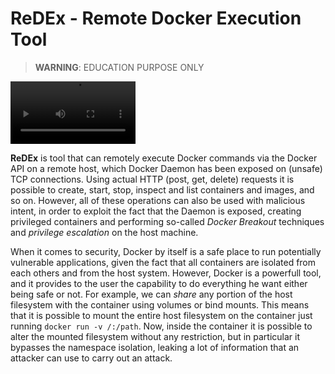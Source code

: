 # ReDEx - Remote Docker Execution Tool

> **WARNING**: EDUCATION PURPOSE ONLY

<video width="200" height="100" src="https://github.com/lmriccardo/redex/assets/32601287/3cf6e63a-5118-4697-b780-f845b709b9ae"></video>

**ReDEx** is tool that can remotely execute Docker commands via the Docker API on a remote host, which Docker Daemon has been exposed on (unsafe) TCP connections. Using actual HTTP (post, get, delete) requests it is possible to create, start, stop, inspect and list containers and images, and so on. However, all of these operations can also be used with malicious intent, in order to exploit the fact that the Daemon is exposed, creating privileged containers and performing so-called *Docker Breakout* techniques and *privilege escalation* on the host machine. 

When it comes to security, Docker by itself is a safe place to run potentially vulnerable applications, given the fact that all containers are isolated from each others and from the host system. However, Docker is a powerfull tool, and it provides to the user the capability to do everything he want either being safe or not. For example, we can *share* any portion of the host filesystem with the container using volumes or bind mounts. This means that it is possible to mount the entire host filesystem on the container just running `docker run -v /:/path`. Now, inside the container it is possible to alter the mounted filesystem without any restriction, but in particular it bypasses the namespace isolation, leaking a lot of information that an attacker can use to carry out an attack. 
